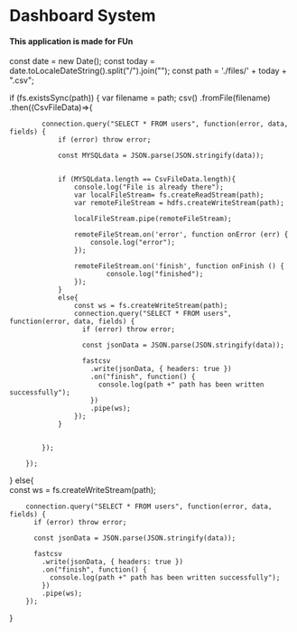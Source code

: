 #  Dashboard System 
#### This application is made for FUn 




const date = new Date();
const today = date.toLocaleDateString().split("/").join("");
const path = './files/' + today + ".csv";

  if (fs.existsSync(path)) {
    var filename = path;
    csv()
        .fromFile(filename)
        .then((CsvFileData)=>{
           
            connection.query("SELECT * FROM users", function(error, data, fields) {
                if (error) throw error;
            
                const MYSQLdata = JSON.parse(JSON.stringify(data));
                

                if (MYSQLdata.length == CsvFileData.length){
                    console.log("File is already there");
                    var localFileStream= fs.createReadStream(path);
                    var remoteFileStream = hdfs.createWriteStream(path);
                    
                    localFileStream.pipe(remoteFileStream);
 
                    remoteFileStream.on('error', function onError (err) {
                        console.log("error");
                    });
                    
                    remoteFileStream.on('finish', function onFinish () {
                            console.log("finished");
                    });          
                }
                else{
                    const ws = fs.createWriteStream(path);
                    connection.query("SELECT * FROM users", function(error, data, fields) {
                      if (error) throw error;
                  
                      const jsonData = JSON.parse(JSON.stringify(data));

                      fastcsv
                        .write(jsonData, { headers: true })
                        .on("finish", function() {
                          console.log(path +" path has been written successfully");
                        })
                        .pipe(ws);
                    });
                }
                
        
            });
        
        });
  }
  else{     
    const ws = fs.createWriteStream(path);


        connection.query("SELECT * FROM users", function(error, data, fields) {
          if (error) throw error;
      
          const jsonData = JSON.parse(JSON.stringify(data));
      
          fastcsv
            .write(jsonData, { headers: true })
            .on("finish", function() {
              console.log(path +" path has been written successfully");
            })
            .pipe(ws);
        });

  }
